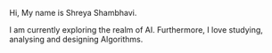 Hi, My name is Shreya Shambhavi.

I am currently exploring the realm of AI. Furthermore, I love studying, analysing and designing Algorithms.
